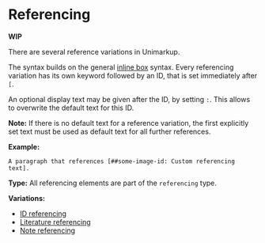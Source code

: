 # Referencing

**WIP**

There are several reference variations in Unimarkup.

The syntax builds on the general [inline box](/markup/inlines/boxes/README.md) syntax.
Every referencing variation has its own keyword followed by an ID, that is set immediately after `[`.

An optional display text may be given after the ID, by setting `:`.
This allows to overwrite the default text for this ID.

**Note:** If there is no default text for a reference variation, the first explicitly set text must be used as default text for all further references.

**Example:**

```
A paragraph that references [##some-image-id: Custom referencing text].
```

**Type:** All referencing elements are part of the `referencing` type.

**Variations:**

- [ID referencing](/markup/inlines/boxes/referencing/id-reference.md)
- [Literature referencing](/markup/inlines/boxes/referencing/literature-reference.md)
- [Note referencing](/markup/inlines/boxes/referencing/note-reference.md)
